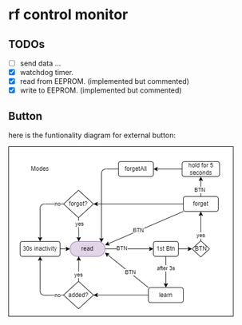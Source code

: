 # rf control monitor

## TODOs

- [ ] send data ...
- [x] watchdog timer.
- [x] read from EEPROM. (implemented but commented)
- [x] write to EEPROM. (implemented but commented)

## Button

here is the funtionality diagram for external button:

![button-functionality](button.drawio.png)

<!-- 
commit notes:
added debunce to read command function
implement functionality to LEDs
filter remotes 
connect push button to add new remote.
remove remote.
-->

